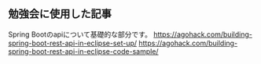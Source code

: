 ## 勉強会に使用した記事
Spring Bootのapiについて基礎的な部分です。
https://agohack.com/building-spring-boot-rest-api-in-eclipse-set-up/
https://agohack.com/building-spring-boot-rest-api-in-eclipse-code-sample/
